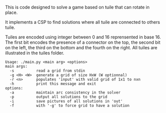 This is code designed to solve a game based on tuile that can rotate in place.

It implements a CSP to find solutions where all tuile are connected to others tuile.

Tuiles are encoded using integer between 0 and 16 reprensented in base 16.
The first bit encodes the presence of a connector on the top, the second bit on the left, the third on the bottom and the fourth on the right.
All tuiles are illustrated in the tuiles folder.

```
Usage: ./main.py <main arg> <options>
main args:
  -s          read a grid from stdin
  -g <H> <W>  generate a grid of size HxW (W optionnal)
  -r <n>      populates 'input' with valid grid of 1x1 to nxn
  -h          print this message and exit
options:
  -a          maintain arc consistency in the solver
  -p          output all solutions to the grid
  -i          save pictures of all solutions in 'out'
  -f          with '-g' to force grid to have a solution
```
